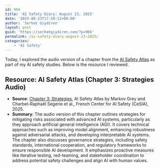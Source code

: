 ```yaml
---
id: 966
title: 'AI Safety Diary: August 23, 2025'
date: '2025-08-23T17:50:12+00:00'
author: 'Serhat Giydiren'
layout: post
guid: 'https://serhatgiydiren.com/?p=966'
permalink: /ai-safety-diary-august-23-2025/
categories:
    - 'AI Safety'
---
```


Today, I explored the audio version of a chapter from the [AI Safety Atlas](https://ai-safety-atlas.com/) as part of my AI safety studies. Below is the resource I reviewed.

## Resource: AI Safety Atlas (Chapter 3: Strategies Audio)

- **Source**: [Chapter 3: Strategies](https://ai-safety-atlas.com/chapters/03), AI Safety Atlas by Markov Grey and Charbel-Raphaël Segerie et al., French Center for AI Safety (CeSIA), 2025.
- **Summary**: The audio version of this chapter outlines strategies for mitigating risks associated with advanced AI systems, particularly as they approach artificial general intelligence (AGI). It covers technical approaches such as improving model alignment, enhancing robustness against adversarial attacks, and developing interpretable AI systems. The chapter also discusses governance strategies, including safety standards, international cooperation, and regulatory frameworks to ensure responsible AI development. It emphasizes proactive measures like iterative testing, red-teaming, and stakeholder coordination to address potential safety challenges and align AI with human values.